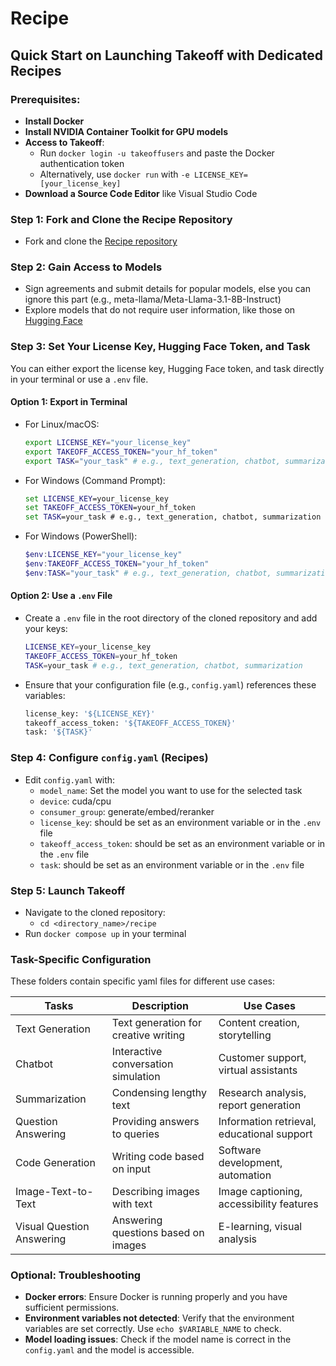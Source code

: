 # Recipe
## Quick Start on Launching Takeoff with Dedicated Recipes

### Prerequisites:
- **Install Docker**
- **Install NVIDIA Container Toolkit for GPU models**
- **Access to Takeoff**:
  - Run `docker login -u takeoffusers` and paste the Docker authentication token
  - Alternatively, use `docker run` with `-e LICENSE_KEY=[your_license_key]`
- **Download a Source Code Editor** like Visual Studio Code

### Step 1: Fork and Clone the Recipe Repository
- Fork and clone the [Recipe repository](https://github.com/titanml/recipe.git)

### Step 2: Gain Access to Models
- Sign agreements and submit details for popular models, else you can ignore this part (e.g., meta-llama/Meta-Llama-3.1-8B-Instruct)
- Explore models that do not require user information, like those on [Hugging Face](https://huggingface.co/)

### Step 3: Set Your License Key, Hugging Face Token, and Task

You can either export the license key, Hugging Face token, and task directly in your terminal or use a `.env` file.

#### Option 1: Export in Terminal
- For Linux/macOS:
    ```bash
    export LICENSE_KEY="your_license_key"
    export TAKEOFF_ACCESS_TOKEN="your_hf_token"
    export TASK="your_task" # e.g., text_generation, chatbot, summarization
    ```
- For Windows (Command Prompt):
    ```cmd
    set LICENSE_KEY=your_license_key
    set TAKEOFF_ACCESS_TOKEN=your_hf_token
    set TASK=your_task # e.g., text_generation, chatbot, summarization
    ```
- For Windows (PowerShell):
    ```powershell
    $env:LICENSE_KEY="your_license_key"
    $env:TAKEOFF_ACCESS_TOKEN="your_hf_token"
    $env:TASK="your_task" # e.g., text_generation, chatbot, summarization
    ```

#### Option 2: Use a `.env` File
- Create a `.env` file in the root directory of the cloned repository and add your keys:
    ```bash 
    LICENSE_KEY=your_license_key
    TAKEOFF_ACCESS_TOKEN=your_hf_token
    TASK=your_task # e.g., text_generation, chatbot, summarization
    ```
- Ensure that your configuration file (e.g., `config.yaml`) references these variables:
    ```bash 
    license_key: '${LICENSE_KEY}'
    takeoff_access_token: '${TAKEOFF_ACCESS_TOKEN}'
    task: '${TASK}'
    ```

### Step 4: Configure `config.yaml` (Recipes)
- Edit `config.yaml` with:
  - `model_name`: Set the model you want to use for the selected task
  - `device`: cuda/cpu
  - `consumer_group`: generate/embed/reranker
  - `license_key`: should be set as an environment variable or in the `.env` file
  - `takeoff_access_token`: should be set as an environment variable or in the `.env` file
  - `task`: should be set as an environment variable or in the `.env` file

### Step 5: Launch Takeoff
- Navigate to the cloned repository:
  - `cd <directory_name>/recipe`
- Run `docker compose up` in your terminal



### Task-Specific Configuration

These folders contain specific yaml files for different use cases:

| Tasks                     | Description                        | Use Cases                         |
|---------------------------|------------------------------------|-----------------------------------|
| Text Generation           | Text generation for creative writing | Content creation, storytelling    |
| Chatbot                   | Interactive conversation simulation | Customer support, virtual assistants |
| Summarization             | Condensing lengthy text             | Research analysis, report generation |
| Question Answering        | Providing answers to queries        | Information retrieval, educational support |
| Code Generation           | Writing code based on input         | Software development, automation  |
| Image-Text-to-Text        | Describing images with text         | Image captioning, accessibility features |
| Visual Question Answering | Answering questions based on images | E-learning, visual analysis       |

### Optional: Troubleshooting
- **Docker errors**: Ensure Docker is running properly and you have sufficient permissions.
- **Environment variables not detected**: Verify that the environment variables are set correctly. Use `echo $VARIABLE_NAME` to check.
- **Model loading issues**: Check if the model name is correct in the `config.yaml` and the model is accessible.


